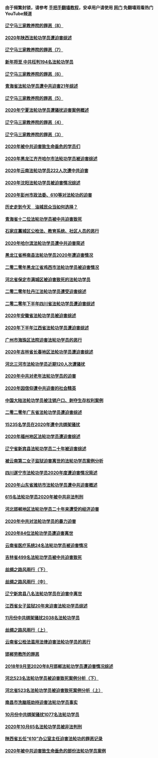 #### 由于频繁封锁，请参考 [手把手翻墙教程](https://github.com/gfw-breaker/guides/wiki/)，安卓用户请使用 [网门](https://github.com/gfw-breaker/nogfw/blob/master/dl.md?t=02052200) 免翻墙观看热门YouTube频道 

#### [辽宁马三家教养院的罪恶（8）](../pages/328/419145.md?t=02052200) 

#### [2020年陕西法轮功学员遭迫害综述](../pages/328/419510.md?t=02052200) 

#### [辽宁马三家教养院的罪恶（7）](../pages/328/419144.md?t=02052200) 

#### [新年将至 中共枉判194名法轮功学员](../pages/328/419464.md?t=02052200) 

#### [辽宁马三家教养院的罪恶（6）](../pages/328/419143.md?t=02052200) 

#### [青海省法轮功学员遭中共迫害21年综述](../pages/328/419410.md?t=02052200) 

#### [辽宁马三家教养院的罪恶（5）](../pages/328/419142.md?t=02052200) 

#### [2020年宁夏法轮功学员遭骚扰迫害案例概述](../pages/328/419333.md?t=02052200) 

#### [辽宁马三家教养院的罪恶（4）](../pages/328/419141.md?t=02052200) 

#### [辽宁马三家教养院的罪恶（3）](../pages/328/419140.md?t=02052200) 

#### [2020年被中共迫害致生命垂危的学员们](../pages/328/419132.md?t=02052200) 

#### [2020年黑龙江齐齐哈尔市法轮功学员被迫害综述](../pages/328/419175.md?t=02052200) 

#### [2020年云南法轮功学员222人次遭中共迫害](../pages/328/419130.md?t=02052200) 

#### [2020年沈阳法轮功学员被迫害情况综述](../pages/328/419088.md?t=02052200) 

#### [2020年彭州市政法委、610等对法轮功的迫害](../pages/328/419092.md?t=02052200) 

#### [历史走到今天　油城民众当如何选择？](../pages/328/419084.md?t=02052200) 

#### [青海省十二位法轮功学员被中共迫害致死](../pages/328/419002.md?t=02052200) 

#### [石家庄藁城区公检法、教育系统、社区人员的恶行](../pages/328/419000.md?t=02052200) 

#### [2020年哈尔滨法轮功学员遭中共迫害简述](../pages/328/418966.md?t=02052200) 

#### [黑龙江省桦南县法轮功学员2020年遭迫害情况](../pages/328/418993.md?t=02052200) 

#### [二零二零年黑龙江省鸡西市法轮功学员被迫害情况](../pages/328/418957.md?t=02052200) 

#### [河北省保定市满城区被迫害致死的法轮功学员](../pages/328/418806.md?t=02052200) 

#### [二零二零年牡丹江法轮功学员遭受迫害综述](../pages/328/418822.md?t=02052200) 

#### [二零二零年下半年四川省法轮功学员遭迫害综述](../pages/328/418762.md?t=02052200) 

#### [2020年安徽省法轮功学员被迫害综述](../pages/328/418751.md?t=02052200) 

#### [2020年下半年江西省法轮功学员遭迫害综述](../pages/328/418732.md?t=02052200) 

#### [广州市海珠区法院迫害法轮功学员的恶行](../pages/328/418722.md?t=02052200) 

#### [2020年吉林省长春地区法轮功学员遭迫害综述](../pages/328/418422.md?t=02052200) 

#### [河北三河市法轮功学员近期120人次遭骚扰](../pages/328/418620.md?t=02052200) 

#### [2020年中共对老年法轮功学员的迫害](../pages/328/418627.md?t=02052200) 

#### [2020年因信仰遭中共迫害的社会精英](../pages/328/418601.md?t=02052200) 

#### [中国大陆法轮功学员被注销户口、剥夺生存权利案例](../pages/328/418575.md?t=02052200) 

#### [二零二零年广东省法轮功学员遭迫害综述](../pages/328/418452.md?t=02052200) 

#### [15235名学员在2020年遭中共绑架骚扰](../pages/328/418447.md?t=02052200) 

#### [2020年福州地区法轮功学员遭迫害综述](../pages/328/418352.md?t=02052200) 

#### [辽宁省新宾县法轮功学员二十年被迫害综述](../pages/328/418318.md?t=02052200) 

#### [被云南第二女子监狱迫害离世的法轮功学员案例分析](../pages/328/417986.md?t=02052200) 

#### [四川遂宁市法轮功学员2020年度遭迫害情况简述](../pages/328/418083.md?t=02052200) 

#### [2020年山东省潍坊市法轮功学员遭中共迫害概述](../pages/328/418128.md?t=02052200) 

#### [615名法轮功学员2020年被中共非法判刑](../pages/328/418123.md?t=02052200) 

#### [河北邯郸地区法轮功学员二十年来遭受的经济迫害](../pages/328/417554.md?t=02052200) 

#### [2020年中共对法轮功学员的暴力迫害](../pages/328/416854.md?t=02052200) 

#### [2020年84位法轮功学员遭迫害离世](../pages/328/416947.md?t=02052200) 

#### [云南省医疗系统24名法轮功学员被迫害情况](../pages/328/416978.md?t=02052200) 

#### [吉林省499名法轮功学员被中共迫害致死](../pages/328/416519.md?t=02052200) 

#### [丝绸之路风雨行（下）](../pages/328/416166.md?t=02052200) 

#### [丝绸之路风雨行（中）](../pages/328/416165.md?t=02052200) 

#### [辽宁新宾县八名法轮功学员在迫害中离世](../pages/328/416383.md?t=02052200) 

#### [江西省女子监狱20年来迫害法轮功学员综述](../pages/328/416327.md?t=02052200) 

#### [11月份中共绑架骚扰2038名法轮功学员](../pages/328/416210.md?t=02052200) 

#### [丝绸之路风雨行（上）](../pages/328/416167.md?t=02052200) 

#### [云南省公检法滥用法律迫害法轮功学员的恶行](../pages/328/416012.md?t=02052200) 

#### [邯郸劳教所的罪恶](../pages/328/415894.md?t=02052200) 

#### [2018年9月至2020年8月邯郸法轮功学员遭迫害情况综述](../pages/328/415563.md?t=02052200) 

#### [河北523名法轮功学员被迫害致死案例分析（下）](../pages/328/414942.md?t=02052200) 

#### [河北省523名法轮功学员被迫害致死案例分析（上）](../pages/328/414941.md?t=02052200) 

#### [南昌市洗脑班劫持迫害法轮功学员事实](../pages/328/415048.md?t=02052200) 

#### [10月份中共绑架骚扰1077名法轮功学员](../pages/328/414995.md?t=02052200) 

#### [2020年10月65名法轮功学员被非法判刑](../pages/328/414617.md?t=02052200) 

#### [陕西省五任“610”办公室主任迫害法轮功的罪恶记录](../pages/328/414486.md?t=02052200) 

#### [2020年被中共迫害致生命垂危的部份法轮功学员案例](../pages/328/414427.md?t=02052200) 

